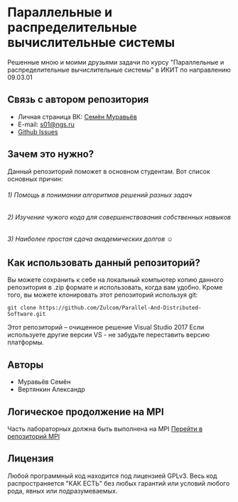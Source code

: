 
# Параллельные и распределительные вычислительные системы
Решенные мною и моими друзьями задачи по курсу "Параллельные и распределительные вычислительные системы" в ИКИТ по направлению 09.03.01

## Связь с автором репозитория
-  Личная страница ВК: [Семён Муравьёв](https://vk.com/sem0n)
-  E-mail: s01@ngs.ru
-  [Github Issues](https://github.com/Zulcom/Parallel-And-Distributed-Software/issues)

## Зачем это нужно?
Данный репозиторий поможет в основном студентам. Вот список основных причин:</br>
###### 1) Помощь в понимании алгоритмов решений разных задач</br>
###### 2) Изучение чужого кода для совершенствования собственных навыков</br>
###### 3) Наиболее простая сдача академических долгов ☺</br>
## Как использовать данный репозиторий?
Вы можете сохранить к себе на локальный компьютер копию данного репозитория в .zip формате и использовать, 
когда вам удобно. Кроме того, вы можете клонировать этот репозиторий используя git:
```
git clone https://github.com/Zulcom/Parallel-And-Distributed-Software.git
```
Этот репозиторий – очищенное решение Visual Studio 2017
Если используете другие версии VS - не забудьте переставить версию платформы.
## Авторы

- Муравьёв Семён
- Вертянкин Александр

## Логическое продолжение на MPI
Часть лабораторных должна быть выполнена на MPI
[Перейти в репозиторий MPI](https://github.com/Zulcom/Parallel-And-Distributed-Software-MPI)

## Лицензия
Любой программный код находится под лицензией GPLv3.
Весь код распространяется "КАК ЕСТЬ" без любых гарантий или условий любого рода, явных или подразумеваемых.
